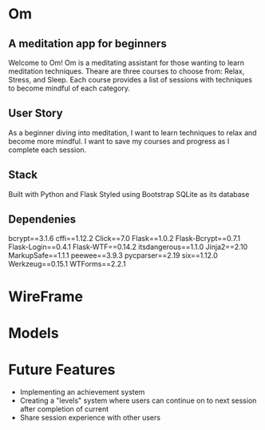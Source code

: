 # Om
## A meditation app for beginners

Welcome to Om!
Om is a meditating assistant for those wanting to learn meditation techniques. Theare are three courses to choose from: Relax, Stress, and Sleep.
Each course provides a list of sessions with techniques to become mindful of each category.

## User Story
As a beginner diving into meditation, I want to learn techniques to relax and become more mindful. I want to save my courses and progress as I complete each session.

## Stack
Built with Python and Flask
Styled using Bootstrap
SQLite as its database

## Dependenies
bcrypt==3.1.6
cffi==1.12.2
Click==7.0
Flask==1.0.2
Flask-Bcrypt==0.7.1
Flask-Login==0.4.1
Flask-WTF==0.14.2
itsdangerous==1.1.0
Jinja2==2.10
MarkupSafe==1.1.1
peewee==3.9.3
pycparser==2.19
six==1.12.0
Werkzeug==0.15.1
WTForms==2.2.1



# WireFrame

# Models

# Future Features
* Implementing an achievement system
* Creating a "levels" system where users can continue on to next session after completion of current
* Share session experience with other users

